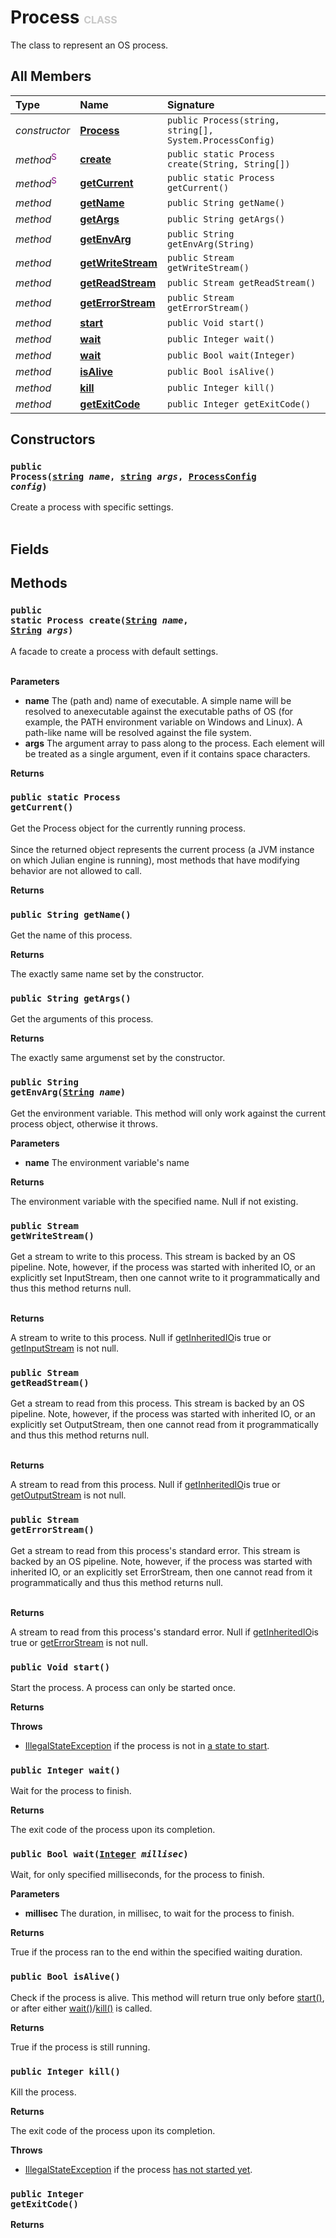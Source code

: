 # Process <font color="#C8C8C8" size="3">CLASS</font>

The class to represent an OS process.

## All Members
|**Type**|**Name**|**Signature**
|:-------|:-------|:------------
|*constructor*|<a href="#c-Process-string-string-ProcessConfig"><b>Process</b></a>|`public Process(string, string[], System.ProcessConfig)`
|*method*<font color="#800080"><sup>S</sup></font>|<a href="#m-create-String-String"><b>create</b></a>|`public static Process create(String, String[])`
|*method*<font color="#800080"><sup>S</sup></font>|<a href="#m-getCurrent-void"><b>getCurrent</b></a>|`public static Process getCurrent()`
|*method*|<a href="#m-getName-void"><b>getName</b></a>|`public String getName()`
|*method*|<a href="#m-getArgs-void"><b>getArgs</b></a>|`public String getArgs()`
|*method*|<a href="#m-getEnvArg-String"><b>getEnvArg</b></a>|`public String getEnvArg(String)`
|*method*|<a href="#m-getWriteStream-void"><b>getWriteStream</b></a>|`public Stream getWriteStream()`
|*method*|<a href="#m-getReadStream-void"><b>getReadStream</b></a>|`public Stream getReadStream()`
|*method*|<a href="#m-getErrorStream-void"><b>getErrorStream</b></a>|`public Stream getErrorStream()`
|*method*|<a href="#m-start-void"><b>start</b></a>|`public Void start()`
|*method*|<a href="#m-wait-void"><b>wait</b></a>|`public Integer wait()`
|*method*|<a href="#m-wait-Integer"><b>wait</b></a>|`public Bool wait(Integer)`
|*method*|<a href="#m-isAlive-void"><b>isAlive</b></a>|`public Bool isAlive()`
|*method*|<a href="#m-kill-void"><b>kill</b></a>|`public Integer kill()`
|*method*|<a href="#m-getExitCode-void"><b>getExitCode</b></a>|`public Integer getExitCode()`

## Constructors
<a name="c-Process-string-string-ProcessConfig"></a>
### <code>public Process([string](../../String) *name*, [string](../../string) *args*, [ProcessConfig](../System/ProcessConfig) *config*)</code>
Create a process with specific settings.<br><br>
## Fields

## Methods
<a name="m-create-String-String"></a>
### <code>public static Process create([String](../../String) *name*, [String](../../String) *args*)</code>
A facade to create a process with default settings.<br><br>

**Parameters**

<a name="m-create-String-String-p-name"></a>
- **name**
The (path and) name of executable. A simple name will be resolved to anexecutable against the executable paths of OS (for example, the PATH environment variable on Windows and Linux). A path-like name will be resolved against the file system.
<a name="m-create-String-String-p-args"></a>
- **args**
The argument array to pass along to the process. Each element will be treated as a single argument, even if it contains space characters.

**Returns**

<a name="m-create-String-String-r"></a>

<a name="m-getCurrent-void"></a>
### <code>public static Process getCurrent()</code>
Get the Process object for the currently running process.<br><br>Since the returned object represents the current process (a JVM instance on which Julian engine is running), most methods that have modifying behavior are not allowed to call.

**Returns**

<a name="m-getCurrent-void-r"></a>

<a name="m-getName-void"></a>
### <code>public String getName()</code>
Get the name of this process.

**Returns**

<a name="m-getName-void-r"></a>The exactly same name set by the constructor.

<a name="m-getArgs-void"></a>
### <code>public String getArgs()</code>
Get the arguments of this process.

**Returns**

<a name="m-getArgs-void-r"></a>The exactly same argumenst set by the constructor.

<a name="m-getEnvArg-String"></a>
### <code>public String getEnvArg([String](../../String) *name*)</code>
Get the environment variable. This method will only work against the current process object, otherwise it throws.

**Parameters**

<a name="m-getEnvArg-String-p-name"></a>
- **name**
The environment variable's name

**Returns**

<a name="m-getEnvArg-String-r"></a>The environment variable with the specified name. Null if not existing.

<a name="m-getWriteStream-void"></a>
### <code>public Stream getWriteStream()</code>
Get a stream to write to this process. This stream is backed by an OS pipeline. Note, however, if the process was started with inherited IO, or an explicitly set InputStream, then one cannot write to it programmatically and thus this method returns null.<br><br>

**Returns**

<a name="m-getWriteStream-void-r"></a>A stream to write to this process. Null if <a href="../System/ProcessConfig">getInheritedIO</a>is true or <a href="../System/ProcessConfig#m-getInputStream-void">getInputStream</a> is not null.

<a name="m-getReadStream-void"></a>
### <code>public Stream getReadStream()</code>
Get a stream to read from this process. This stream is backed by an OS pipeline. Note, however, if the process was started with inherited IO, or an explicitly set OutputStream, then one cannot read from it programmatically and thus this method returns null.<br><br>

**Returns**

<a name="m-getReadStream-void-r"></a>A stream to read from this process. Null if <a href="../System/ProcessConfig">getInheritedIO</a>is true or <a href="../System/ProcessConfig#m-getOutputStream-void">getOutputStream</a> is not null.

<a name="m-getErrorStream-void"></a>
### <code>public Stream getErrorStream()</code>
Get a stream to read from this process's standard error. This stream is backed by an OS pipeline. Note, however, if the process was started with inherited IO, or an explicitly set ErrorStream, then one cannot read from it programmatically and thus this method returns null.<br><br>

**Returns**

<a name="m-getErrorStream-void-r"></a>A stream to read from this process's standard error. Null if <a href="../System/ProcessConfig">getInheritedIO</a>is true or <a href="../System/ProcessConfig#m-getErrorStream-void">getErrorStream</a> is not null.

<a name="m-start-void"></a>
### <code>public Void start()</code>
Start the process. A process can only be started once.

**Returns**

<a name="m-start-void-r"></a>

**Throws**

- [IllegalStateException](../../IllegalStateException)
if the process is not in <a href="../System/ProcessState#e-NOT_STARTED">a state to start</a>.

<a name="m-wait-void"></a>
### <code>public Integer wait()</code>
Wait for the process to finish.

**Returns**

<a name="m-wait-void-r"></a>The exit code of the process upon its completion.

<a name="m-wait-Integer"></a>
### <code>public Bool wait([Integer](../../Integer) *millisec*)</code>
Wait, for only specified milliseconds, for the process to finish.

**Parameters**

<a name="m-wait-Integer-p-millisec"></a>
- **millisec**
The duration, in millisec, to wait for the process to finish.

**Returns**

<a name="m-wait-Integer-r"></a>True if the process ran to the end within the specified waiting duration.

<a name="m-isAlive-void"></a>
### <code>public Bool isAlive()</code>
Check if the process is alive. This method will return true only before <a href="broken-link">start()</a>, or after either <a href="broken-link">wait()</a>/<a href="broken-link">kill()</a> is called.

**Returns**

<a name="m-isAlive-void-r"></a>True if the process is still running.

<a name="m-kill-void"></a>
### <code>public Integer kill()</code>
Kill the process.

**Returns**

<a name="m-kill-void-r"></a>The exit code of the process upon its completion.

**Throws**

- [IllegalStateException](../../IllegalStateException)
if the process <a href="../System/ProcessState#e-NOT_STARTED">has not started yet</a>.

<a name="m-getExitCode-void"></a>
### <code>public Integer getExitCode()</code>


**Returns**

<a name="m-getExitCode-void-r"></a>


